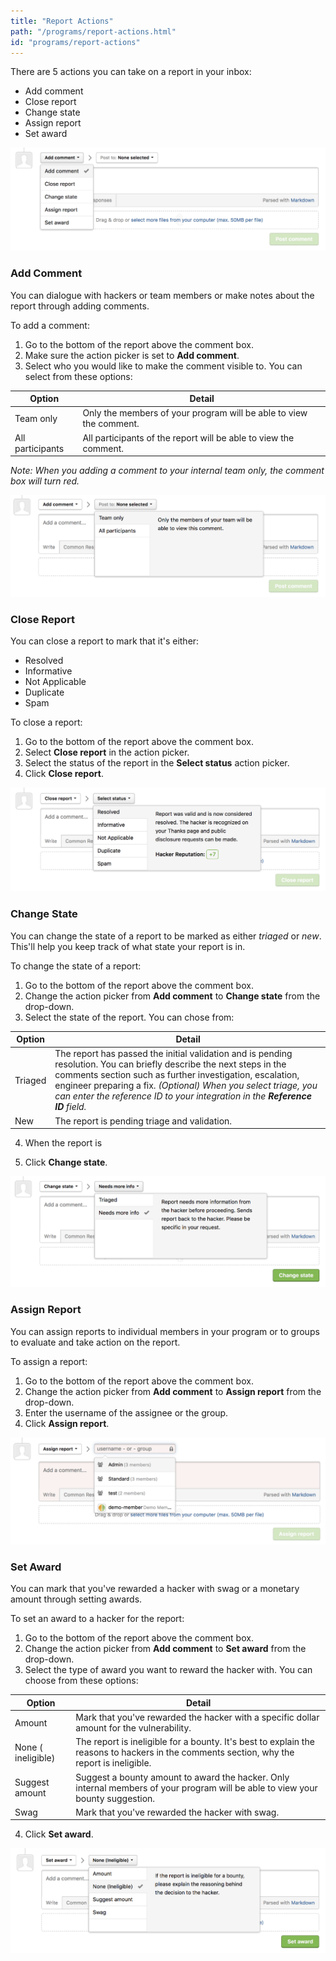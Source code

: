 ```yaml
---
title: "Report Actions"
path: "/programs/report-actions.html"
id: "programs/report-actions"
---
```


There are 5 actions you can take on a report in your inbox:
* Add comment
* Close report
* Change state
* Assign report
* Set award

![report-actions](./images/report-actions-1.png)

### Add Comment
You can dialogue with hackers or team members or make notes about the report through adding comments.

To add a comment:
1) Go to the bottom of the report above the comment box.
2) Make sure the action picker is set to **Add comment**.
3) Select who you would like to make the comment visible to. You can select from these options:

Option | Detail
------ | -------
Team only | Only the members of your program will be able to view the comment.
All participants | All participants of the report will be able to view the comment.

*Note: When you adding a comment to your internal team only, the comment box will turn red.*

![report-actions-2](./images/report-action-2.png)

### Close Report
You can close a report to mark that it's either:
* Resolved
* Informative
* Not Applicable
* Duplicate
* Spam

To close a report:
1) Go to the bottom of the report above the comment box.
2) Select **Close report** in the action picker.
3) Select the status of the report in the **Select status** action picker.
4) Click **Close report**.

![report-action-3](./images/report-actions-3.png)

### Change State
You can change the state of a report to be marked as either *triaged* or *new*. This'll help you keep track of what state your report is in.

To change the state of a report:
1) Go to the bottom of the report above the comment box.
2) Change the action picker from **Add comment** to **Change state** from the drop-down.  
3) Select the state of the report. You can chose from:

Option | Detail
------ | -------
Triaged | The report has passed the initial validation and is pending resolution. You can briefly describe the next steps in the comments section such as further investigation, escalation, engineer preparing a fix. *(Optional) When you select triage, you can enter the reference ID to your integration in the **Reference ID** field.*
New | The report is pending triage and validation.

4) When the report is

4) Click **Change state**.

![report-action-5](./images/report-action-5.png)

### Assign Report
You can assign reports to individual members in your program or to groups to evaluate and take action on the report.

To assign a report:
1) Go to the bottom of the report above the comment box.
2) Change the action picker from **Add comment** to **Assign report** from the drop-down.  
3) Enter the username of the assignee or the group.
4) Click **Assign report**.

![assign report](./images/assign-report.png)

### Set Award
You can mark that you've rewarded a hacker with swag or a monetary amount through setting awards.

To set an award to a hacker for the report:
1) Go to the bottom of the report above the comment box.
2) Change the action picker from **Add comment** to **Set award** from the drop-down.  
3) Select the type of award you want to reward the hacker with. You can choose from these options:

Option | Detail
------ | ------
Amount | Mark that you've rewarded the hacker with a specific dollar amount for the vulnerability.
None ( ineligible) | The report is ineligible for a bounty. It's best to explain the reasons to hackers in the comments section, why the report is ineligible.
Suggest amount | Suggest a bounty amount to award the hacker. Only internal members of your program will be able to view your bounty suggestion.
Swag | Mark that you've rewarded the hacker with swag.

4) Click **Set award**.

![report-action-4](./images/report-action-4.png)
